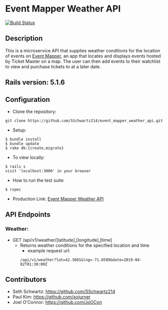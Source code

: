 # Event Mapper Weather API
[![Build Status](https://travis-ci.com/SSchwartz214/weather_api.svg?branch=master)](https://travis-ci.com/SSchwartz214/weather_api)

## Description

This is a microservice API that supplies weather conditions for the location of events on [Event Mapper](https://event-mapper-fe.herokuapp.com/), an app that locates and displays events hosted by Ticket Master on a map.  The user can then add events to their watchlist to view and purchase tickets to at a later date.


## Rails version: 5.1.6

## Configuration

* Clone the repository:
```
git clone https://github.com/SSchwartz214/event_mapper_weather_api.git
```

* Setup:
```
$ bundle install
$ bundle update
$ rake db:{create,migrate}
```

* To view locally:
```
$ rails s
visit 'localhost:3000' in your browser
```

* How to run the test suite
```
$ rspec
```

* Production Link:
  [Event Mapper Weather API](https://event-mapper-weather.herokuapp.com/)

## API Endpoints

### Weather:

* GET /api/v1/weather/[latitude],[longitude],[time]
  * Returns weather conditions for the specified location and time
    * example request url: 
    ```
    /api/v1/weather?lat=42.3601&lng=-71.0589&date=2019-04-02T01:30:00Z
    ```
   
 ## Contributors

* Seth Schwartz: https://github.com/SSchwartz214
* Paul Kim: https://github.com/sojurner
* Joel O'Connor: https://github.com/JoOCon
